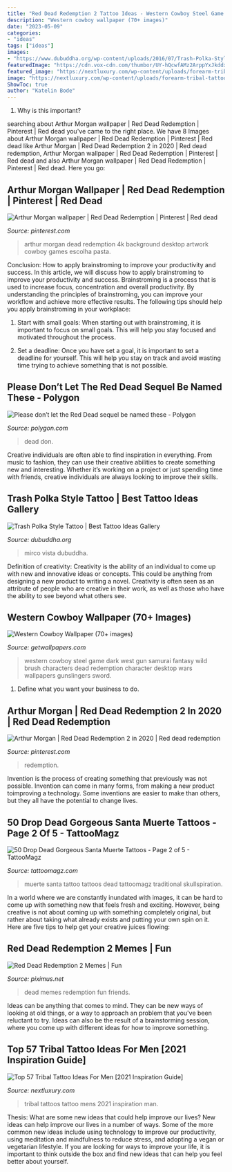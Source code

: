 ```yaml
---
title: "Red Dead Redemption 2 Tattoo Ideas - Western Cowboy Steel Game Dark West Gun Samurai Fantasy Wild Brush Characters Dead Redemption Character Desktop Wars Wallpapers Gunslingers Sword"
description: "Western cowboy wallpaper (70+ images)"
date: "2023-05-09"
categories:
- "ideas"
tags: ["ideas"]
images:
- "https://www.dubuddha.org/wp-content/uploads/2016/07/Trash-Polka-Style-Tattoo-by-Mirco-is-Dead-728x869.jpg"
featuredImage: "https://cdn.vox-cdn.com/thumbor/UY-hQcwfAMz2ArppYxJkddxxZZk=/66x0:882x459/1600x900/cdn.vox-cdn.com/uploads/chorus_image/image/51386231/Cu-PZRGWIAEKpel.0.jpg"
featured_image: "https://nextluxury.com/wp-content/uploads/forearm-tribal-tattoos-for-men1.jpg"
image: "https://nextluxury.com/wp-content/uploads/forearm-tribal-tattoos-for-men1.jpg"
ShowToc: true
author: "Katelin Bode"
---
```



1) Why is this important?

	

		
searching about Arthur Morgan wallpaper | Red Dead Redemption | Pinterest | Red dead you've came to the right place. We have 8 Images about Arthur Morgan wallpaper | Red Dead Redemption | Pinterest | Red dead like Arthur Morgan | Red Dead Redemption 2 in 2020 | Red dead redemption, Arthur Morgan wallpaper | Red Dead Redemption | Pinterest | Red dead and also Arthur Morgan wallpaper | Red Dead Redemption | Pinterest | Red dead. Here you go:
		
    
## Arthur Morgan Wallpaper | Red Dead Redemption | Pinterest | Red Dead

<img loading=lazy src="https://i.pinimg.com/736x/cd/6e/5b/cd6e5bf4350e2727ddd91ff0974e0506.jpg?b=t" onerror="this.onerror=null;this.src='https://tse2.mm.bing.net/th?id=OIP.6EjIXhiQTl41rM49VN9MaQHaK4&amp;pid=15.1';" alt="Arthur Morgan wallpaper | Red Dead Redemption | Pinterest | Red dead">

_Source: pinterest.com_

>arthur morgan dead redemption 4k background desktop artwork cowboy games escolha pasta. 

	

Conclusion: How to apply brainstroming to improve your productivity and success.
In this article, we will discuss how to apply brainstroming to improve your productivity and success. Brainstroming is a process that is used to increase focus, concentration and overall productivity. By understanding the principles of brainstroming, you can improve your workflow and achieve more effective results. The following tips should help you apply brainstroming in your workplace: 
1) Start with small goals: When starting out with brainstroming, it is important to focus on small goals. This will help you stay focused and motivated throughout the process. 

2) Set a deadline: Once you have set a goal, it is important to set a deadline for yourself. This will help you stay on track and avoid wasting time trying to achieve something that is not possible.

    
## Please Don’t Let The Red Dead Sequel Be Named These - Polygon

<img loading=lazy src="https://cdn.vox-cdn.com/thumbor/UY-hQcwfAMz2ArppYxJkddxxZZk=/66x0:882x459/1600x900/cdn.vox-cdn.com/uploads/chorus_image/image/51386231/Cu-PZRGWIAEKpel.0.jpg" onerror="this.onerror=null;this.src='https://tse3.mm.bing.net/th?id=OIP.p4qwghk23CheKkXJib0CigHaEK&amp;pid=15.1';" alt="Please don’t let the Red Dead sequel be named these - Polygon">

_Source: polygon.com_

>dead don. 

	

Creative individuals are often able to find inspiration in everything. From music to fashion, they can use their creative abilities to create something new and interesting. Whether it’s working on a project or just spending time with friends, creative individuals are always looking to improve their skills.

    
## Trash Polka Style Tattoo | Best Tattoo Ideas Gallery

<img loading=lazy src="https://www.dubuddha.org/wp-content/uploads/2016/07/Trash-Polka-Style-Tattoo-by-Mirco-is-Dead-728x869.jpg" onerror="this.onerror=null;this.src='https://tse3.mm.bing.net/th?id=OIP.2G5CwFryfgZKDtUL0US5qAHaI1&amp;pid=15.1';" alt="Trash Polka Style Tattoo | Best Tattoo Ideas Gallery">

_Source: dubuddha.org_

>mirco vista dubuddha. 

	

Definition of creativity:
Creativity is the ability of an individual to come up with new and innovative ideas or concepts. This could be anything from designing a new product to writing a novel. Creativity is often seen as an attribute of people who are creative in their work, as well as those who have the ability to see beyond what others see.

    
## Western Cowboy Wallpaper (70+ Images)

<img loading=lazy src="http://getwallpapers.com/wallpaper/full/d/3/3/29548.jpg" onerror="this.onerror=null;this.src='https://tse1.mm.bing.net/th?id=OIP.zgAzPWt7eg8N3o73VF6uLAHaEo&amp;pid=15.1';" alt="Western Cowboy Wallpaper (70+ images)">

_Source: getwallpapers.com_

>western cowboy steel game dark west gun samurai fantasy wild brush characters dead redemption character desktop wars wallpapers gunslingers sword. 

	

1. Define what you want your business to do.

    
## Arthur Morgan | Red Dead Redemption 2 In 2020 | Red Dead Redemption

<img loading=lazy src="https://i.pinimg.com/736x/05/20/82/0520820c9d1fa9220ae7afe80b543ac0.jpg" onerror="this.onerror=null;this.src='https://tse3.mm.bing.net/th?id=OIP.TYoaKCXOKoMfg7lf9BnOcQHaNK&amp;pid=15.1';" alt="Arthur Morgan | Red Dead Redemption 2 in 2020 | Red dead redemption">

_Source: pinterest.com_

>redemption. 

	

Invention is the process of creating something that previously was not possible. Invention can come in many forms, from making a new product toimproving a technology. Some inventions are easier to make than others, but they all have the potential to change lives.

    
## 50 Drop Dead Gorgeous Santa Muerte Tattoos - Page 2 Of 5 - TattooMagz

<img loading=lazy src="http://tattoomagz.com/wp-content/uploads/Santa-Muerte-Tattoo-by-Marshall-Brown.jpg" onerror="this.onerror=null;this.src='https://tse2.mm.bing.net/th?id=OIP.Ir6yHVGA3zYEWLXr8HqRTgHaJY&amp;pid=15.1';" alt="50 Drop Dead Gorgeous Santa Muerte Tattoos - Page 2 of 5 - TattooMagz">

_Source: tattoomagz.com_

>muerte santa tattoo tattoos dead tattoomagz traditional skullspiration. 

	

In a world where we are constantly inundated with images, it can be hard to come up with something new that feels fresh and exciting. However, being creative is not about coming up with something completely original, but rather about taking what already exists and putting your own spin on it. Here are five tips to help get your creative juices flowing:

    
## Red Dead Redemption 2 Memes | Fun

<img loading=lazy src="http://piximus.net/media2/54899/red-dead-redemption-2-memes-14.jpg" onerror="this.onerror=null;this.src='https://tse3.mm.bing.net/th?id=OIP.FgPdKzmlEJjhcg8Xzw6VowHaHX&amp;pid=15.1';" alt="Red Dead Redemption 2 Memes | Fun">

_Source: piximus.net_

>dead memes redemption fun friends. 

	

Ideas can be anything that comes to mind. They can be new ways of looking at old things, or a way to approach an problem that you've been reluctant to try. Ideas can also be the result of a brainstorming session, where you come up with different ideas for how to improve something.

    
## Top 57 Tribal Tattoo Ideas For Men [2021 Inspiration Guide]

<img loading=lazy src="https://nextluxury.com/wp-content/uploads/forearm-tribal-tattoos-for-men1.jpg" onerror="this.onerror=null;this.src='https://tse2.mm.bing.net/th?id=OIP.B8-8MfQni6ecQHYhfAA2UwHaLH&amp;pid=15.1';" alt="Top 57 Tribal Tattoo Ideas For Men [2021 Inspiration Guide]">

_Source: nextluxury.com_

>tribal tattoos tattoo mens 2021 inspiration man. 

	

Thesis: What are some new ideas that could help improve our lives?
New ideas can help improve our lives in a number of ways. Some of the more common new ideas include using technology to improve our productivity, using meditation and mindfulness to reduce stress, and adopting a vegan or vegetarian lifestyle. If you are looking for ways to improve your life, it is important to think outside the box and find new ideas that can help you feel better about yourself.

